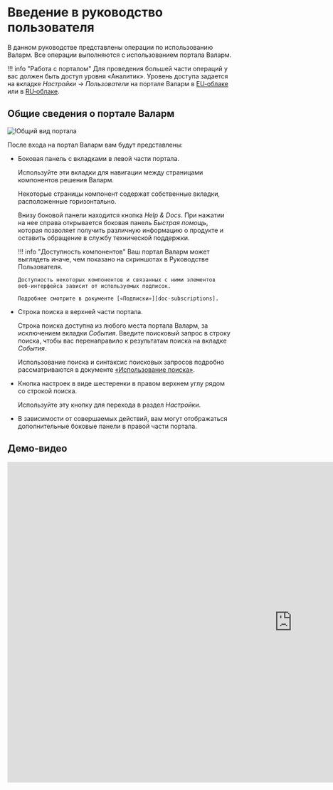 [img-wallarm-portal-overview]:  ../images/user-guides/portal-overview.png

[link-wallarm-console]:     https://my.wallarm.com/settings/users
[link-wallarm-console-ru]:  https://my.wallarm.ru/settings/users
[link-admin-guide]:         ../admin-ru/admin-intro-ru.md

[doc-use-search]:           search-and-filters/use-search.md
[doc-subscriptions]:        settings/subscriptions.md


# Введение в руководство пользователя

В данном руководстве представлены операции по использованию Валарм. Все операции выполняются с использованием портала Валарм. 

!!! info "Работа с порталом"
    Для проведения большей части операций у вас должен быть доступ уровня «Аналитик». Уровень доступа задается на вкладке *Настройки* → *Пользователи* на портале Валарм в [EU‑облаке][link-wallarm-console] или в [RU‑облаке][link-wallarm-console-ru].


##  Общие сведения о портале Валарм

![!Общий вид портала][img-wallarm-portal-overview]

После входа на портал Валарм вам будут представлены:
*   Боковая панель с вкладками в левой части портала.

    Используйте эти вкладки для навигации между страницами компонентов решения Валарм.
    
    Некоторые страницы компонент содержат собственные вкладки, расположенные горизонтально.

    Внизу боковой панели находится кнопка *Help & Docs*. При нажатии на нее справа открывается боковая панель *Быстрая помощь*, которая позволяет получить различную информацию о продукте и оставить обращение в службу технической поддержки.

    !!! info "Доступность компонентов"
        Ваш портал Валарм может выглядеть иначе, чем показано на скриншотах в Руководстве Пользователя.
        
        Доступность некоторых компонентов и связанных с ними элементов веб‑интерфейса зависит от используемых подписок.
        
        Подробнее смотрите в документе [«Подписки»][doc-subscriptions].

*   Строка поиска в верхней части портала.

    Строка поиска доступна из любого места портала Валарм, за исключением вкладки *События*. Введите поисковый запрос в строку поиска, чтобы вас перенаправило к результатам поиска на вкладке *События*. 
    
    Использование поиска и синтаксис поисковых запросов подробно рассматриваются в документе [«Использование поиска»][doc-use-search].
    
*   Кнопка настроек в виде шестеренки в правом верхнем углу рядом со строкой поиска.

    Используйте эту кнопку для перехода в раздел *Настройки*.
    
*   В зависимости от совершаемых действий, вам могут отображаться дополнительные боковые панели в правой части портала.            

## Демо‑видео

<div class="video-wrapper">
  <iframe width="1280" height="720" src="https://www.youtube.com/embed/R8v9npJAXSo" frameborder="0" allow="accelerometer; autoplay; encrypted-media; gyroscope; picture-in-picture" allowfullscreen></iframe>
</div>
